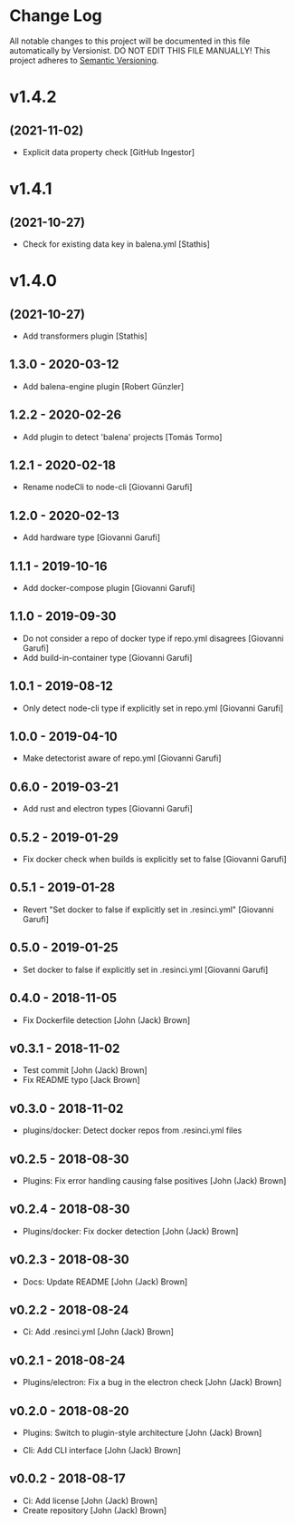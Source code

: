 # Change Log

All notable changes to this project will be documented in this file
automatically by Versionist. DO NOT EDIT THIS FILE MANUALLY!
This project adheres to [Semantic Versioning](http://semver.org/).

# v1.4.2
## (2021-11-02)

* Explicit data property check [GitHub Ingestor]

# v1.4.1
## (2021-10-27)

* Check for existing data key in balena.yml [Stathis]

# v1.4.0
## (2021-10-27)

* Add transformers plugin [Stathis]

## 1.3.0 - 2020-03-12

* Add balena-engine plugin [Robert Günzler]

## 1.2.2 - 2020-02-26

* Add plugin to detect 'balena' projects [Tomás Tormo]

## 1.2.1 - 2020-02-18

* Rename nodeCli to node-cli [Giovanni Garufi]

## 1.2.0 - 2020-02-13

* Add hardware type [Giovanni Garufi]

## 1.1.1 - 2019-10-16

* Add docker-compose plugin [Giovanni Garufi]

## 1.1.0 - 2019-09-30

* Do not consider a repo of docker type if repo.yml disagrees [Giovanni Garufi]
* Add build-in-container type [Giovanni Garufi]

## 1.0.1 - 2019-08-12

* Only detect node-cli type if explicitly set in repo.yml [Giovanni Garufi]

## 1.0.0 - 2019-04-10

* Make detectorist aware of repo.yml [Giovanni Garufi]

## 0.6.0 - 2019-03-21

* Add rust and electron types [Giovanni Garufi]

## 0.5.2 - 2019-01-29

* Fix docker check when builds is explicitly set to false [Giovanni Garufi]

## 0.5.1 - 2019-01-28

* Revert "Set docker to false if explicitly set in .resinci.yml" [Giovanni Garufi]

## 0.5.0 - 2019-01-25

* Set docker to false if explicitly set in .resinci.yml [Giovanni Garufi]

## 0.4.0 - 2018-11-05

* Fix Dockerfile detection [John (Jack) Brown]

## v0.3.1 - 2018-11-02

* Test commit [John (Jack) Brown]
* Fix README typo [Jack Brown]

## v0.3.0 - 2018-11-02

* plugins/docker: Detect docker repos from .resinci.yml files

## v0.2.5 - 2018-08-30

* Plugins: Fix error handling causing false positives [John (Jack) Brown]

## v0.2.4 - 2018-08-30

* Plugins/docker: Fix docker detection [John (Jack) Brown]

## v0.2.3 - 2018-08-30

* Docs: Update README [John (Jack) Brown]

## v0.2.2 - 2018-08-24

* Ci: Add .resinci.yml [John (Jack) Brown]

## v0.2.1 - 2018-08-24

* Plugins/electron: Fix a bug in the electron check [John (Jack) Brown]

## v0.2.0 - 2018-08-20

* Plugins: Switch to plugin-style architecture [John (Jack) Brown]

* Cli: Add CLI interface [John (Jack) Brown]

## v0.0.2 - 2018-08-17

* Ci: Add license [John (Jack) Brown]
* Create repository [John (Jack) Brown]

